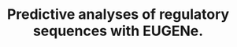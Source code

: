 ---
authors: Klie A; Laub D; Talwar JV; Stites H; Jores T; Solvason JJ; Farley EK; Carter
  H
carousel: false
doi: 10.1038/s43588-023-00544-w
featured: false
issue: '11'
journal: Nature Computational Science
keywords: '["Workflow", "Genome", "Genomics", "Software"]'
landmark: false
layout: ../../layouts/Publication.astro
page: 946-956
pmcid: PMC10768637
pmid: 38177592
title: Predictive analyses of regulatory sequences with EUGENe.
volume: '3'
year: 2023
---